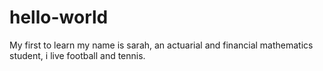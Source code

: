 # hello-world
My first to learn
my name is sarah, an actuarial and financial mathematics student, i live football and tennis.
